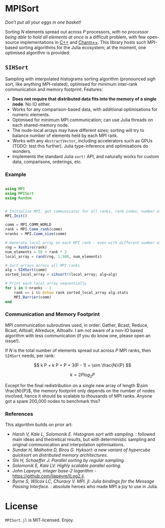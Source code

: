 # MPISort
_Don't put all your eggs in one basket!_

Sorting $N$ elements spread out across $P$ processors, _with no processor being able to hold all elements at once_ is a difficult problem, with few open-source implementations in [C++](https://github.com/hsundar/usort) and [Charm++](https://github.com/vipulharsh/HSS). This library hosts such MPI-based sorting algorithms for the Julia ecosystem; at the moment, one optimised algorithm is provided:


## `SIHSort`

Sampling with interpolated histograms sorting algorithm (pronounced _sigh_ sort, like anything
MPI-related), optimised for minimum inter-rank communication and memory footprint. Features:

- **Does not require that distributed data fits into the memory of a single node**. No IO either.
- Works for any comparison-based data, with additional optimisations for numeric elements.
- Optimised for minimum MPI communication; can use Julia threads on each shared-memory node.
- The node-local arrays may have different sizes; sorting will try to balance number of elements held by each MPI rank.
- Works with any `AbstractVector`, including accelerators such as GPUs (TODO: test this further). Julia type-inference and optimisations do wonders.
- Implements the standard Julia `sort!` API, and naturally works for custom data, comparisons, orderings, etc.


### Example

```julia

using MPI
using MPISort
using Random


# Initialise MPI, get communicator for all ranks, rank index, number of ranks
MPI.Init()

comm = MPI.COMM_WORLD
rank = MPI.Comm_rank(comm)
nranks = MPI.Comm_size(comm)

# Generate local array on each MPI rank - even with different number of elements
rng = Xoshiro(rank)
num_elements = 50 + rank * 2
local_array = rand(rng, 1:500, num_elements)

# Sort arrays across all MPI ranks
alg = SIHSort(comm)
sorted_local_array = sihsort!(local_array; alg=alg)

# Print each local array sequentially
for i in 0:nranks - 1
    rank == i && @show rank sorted_local_array alg.stats
    MPI.Barrier(comm)
end

```


### Communication and Memory Footprint

MPI communication subroutines used, in order: Gather, Bcast, Reduce, Bcast, Alltoall, Allreduce, Alltoallv. I am not aware of a non-IO based algorithm with less communication (if you do know one, please open an issue!).

If $N$ is the total number of elements spread out across $P$ MPI ranks, then `SIHSort` needs, per rank:

$$ k P + k P + P + 3(P - 1) + \sim \frac{N}{P} $$

$$ k = 2P log_2 P $$

Except for the final redistribution on a single new array of length $\sim \frac{N}{P}$, the memory footprint only depends on the number of nodes involved, hence it should be scalable to thousands of MPI ranks. Anyone got a spare 200,000 nodes to benchmark this?


### References

This algorithm builds on prior art:

- _Harsh V, Kale L, Solomonik E. Histogram sort with sampling._ : followed main ideas and theoretical results, but with deterministic sampling and original communication and interpolation optimisations.
- _Sundar H, Malhotra D, Biros G. Hyksort: a new variant of hypercube quicksort on distributed memory architectures._
- _Shi H, Schaeffer J. Parallel sorting by regular sampling._
- _Solomonik E, Kale LV. Highly scalable parallel sorting._
- _John Lapeyre, integer base-2 logarithm_ - https://github.com/jlapeyre/ILog2.jl.
- _Byrne S, Wilcox LC, Churavy V. MPI. jl: Julia bindings for the Message Passing Interface._ : absolute heroes who made MPI a joy to use in Julia.


# License

`MPISort.jl` is MIT-licensed. Enjoy.
